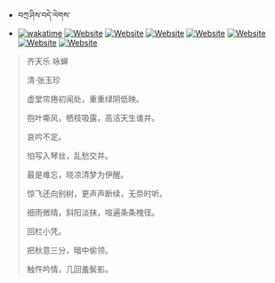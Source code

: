 - བཀྲ་ཤིས་བདེ་ལེགས་ 
- [![wakatime](https://wakatime.com/badge/user/5043ee4a-e361-4607-9d47-d557f2005d05.svg)](https://wakatime.com/@5043ee4a-e361-4607-9d47-d557f2005d05)	[![Website](https://img.shields.io/website?label=&up_color=orange&up_message=Tianchi&url=https%3A%2F%2Fshields.io)](https://tianchi.aliyun.com/home/science/scienceDetail?userId=1095279182618)	[![Website](https://img.shields.io/website?label=&up_color=blue&up_message=Kaggle&url=https%3A%2F%2Fshields.io)](https://www.kaggle.com/ivanxu/)	[![Website](https://img.shields.io/website?label=&up_color=gay&up_message=Yuque&url=https%3A%2F%2Fshields.io)](https://www.yuque.com/ivanaxu)	[![Website](https://img.shields.io/website?label=&up_color=brown&up_message=Leetcode&url=https%3A%2F%2Fshields.io)](https://leetcode.cn/u/ivanaxu)	[![Website](https://img.shields.io/website?label=&up_color=violet&up_message=AIstudio&url=https%3A%2F%2Fshields.io)](https://aistudio.baidu.com/aistudio/personalcenter/thirdview/979775)	[![Website](https://img.shields.io/website?label=&up_color=red&up_message=Gitee&url=https%3A%2F%2Fshields.io)](https://gitee.com/IvanaXu)	[![Website](https://img.shields.io/website?label=&up_color=yellow&up_message=Monkeytype&url=https%3A%2F%2Fshields.io)](https://monkeytype.com/profile/IvanaXu) 

> 齐天乐 咏蝉
>
> 清·张玉珍
>
> 虚堂帘捲初闻处，重重绿阴低映。
> 
> 抱叶嘶风，栖枝吸露，高洁天生谁并。
> 
> 哀吟不定。
> 
> 怕写入琴丝，乱愁交并。
> 
> 最是难忘，晓凉清梦为伊醒。
> 
> 惊飞还向别树，更声声断续，无奈时听。
> 
> 细雨微晴，斜阳淡抹，喧遍条条槐径。
> 
> 回栏小凭。
> 
> 把秋意三分，暗中偷领。
> 
> 触忤吟情，几回羞鬓影。
